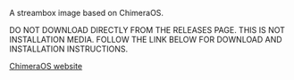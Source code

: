 A streambox image based on ChimeraOS.

DO NOT DOWNLOAD DIRECTLY FROM THE RELEASES PAGE. THIS IS NOT INSTALLATION MEDIA. FOLLOW THE LINK BELOW FOR DOWNLOAD AND INSTALLATION INSTRUCTIONS.

[ChimeraOS website](https://chimeraos.org)
